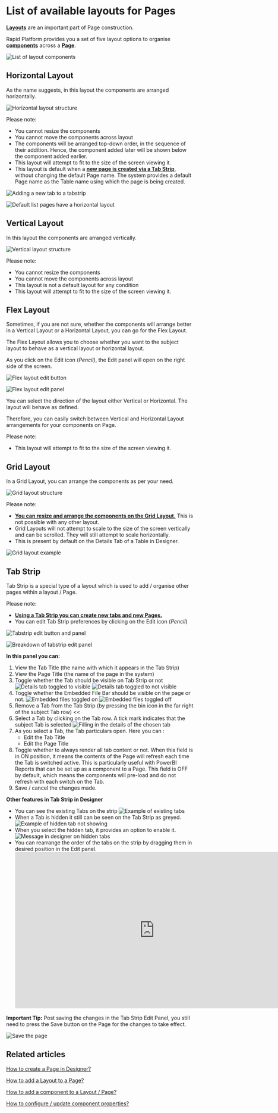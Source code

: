# List of available layouts for Pages

[**Layouts**](/docs/Rapid/3-User%20Manual/Glossary/glossary.md#layout "Page, layout and component") are an important part of Page construction.

Rapid Platform provides you a set of five layout options to organise [**components**](/docs/Rapid/3-User%20Manual/Glossary/glossary.md#page-layout-and-component "Page, layout and component") across a [**Page**](/docs/Rapid/3-User%20Manual/Glossary/glossary.md#page "Page, layout and component").

![List of layout components](<Layout components list.png>)

## Horizontal Layout

As the name suggests, in this layout the components are arranged horizontally.

![Horizontal layout structure](<Horizontal Layout Structure.png>)

Please note:

- You cannot resize the components
- You cannot move the components across layout
- The components will be arranged top-down order, in the sequence of their addition. Hence, the component added later will be shown below the component added earlier.
- This layout will attempt to fit to the size of the screen viewing it.
- This layout is default when a **[new page is created via a Tab Strip](/docs/Rapid/4-Keyper%20Manual/2-Designer/2-Pages/5-how-to-guides/how-to-create-pages/how-to-create-pages.md "How to create a Page in Designer?")**, without changing the default Page name. The system provides a default Page name as the Table name using which the page is being created.

![Adding a new tab to a tabstrip](<Adding a new tab to a tabstrip.png>)

![Default list pages have a horizontal layout](<Default list pages have a horizontal layout.png>)

## Vertical Layout

In this layout the components are arranged vertically.

![Vertical layout structure](<Vertical Layout structure.png>)

Please note:

- You cannot resize the components
- You cannot move the components across layout
- This layout is not a default layout for any condition
- This layout will attempt to fit to the size of the screen viewing it.

## Flex Layout

Sometimes, if you are not sure, whether the components will arrange better in a Vertical Layout or a Horizontal Layout, you can go for the Flex Layout.

The Flex Layout allows you to choose whether you want to the subject layout to behave as a vertical layout or horizontal layout.

As you click on the Edit icon (*Pencil)*, the Edit panel will open on the right side of the screen.

![Flex layout edit button](<Flex Layout Edit button.png>)

![Flex layout edit panel](<Flex layout edit panel.png>)

You can select the direction of the layout either Vertical or Horizontal. The layout will behave as defined.

Therefore, you can easily switch between Vertical and Horizontal Layout arrangements for your components on Page.

Please note:

- This layout will attempt to fit to the size of the screen viewing it.

## Grid Layout

In a Grid Layout, you can arrange the components as per your need.

![Grid layout structure](<Grid layout structure.png>)

Please note:

- [**You can resize and arrange the components on the Grid Layout.**](/docs/Rapid/4-Keyper%20Manual/2-Designer/2-Pages/5-how-to-guides/how-to-arrange-a-component-on-a-grid/how-to-arrange-a-component-on-a-grid.md "How to arrange a component on Grid layout?") This is not possible with any other layout.
- Grid Layouts will not attempt to scale to the size of the screen vertically and can be scrolled. They will still attempt to scale horizontally.
- This is present by default on the Details Tab of a Table in Designer.

![Grid layout example](<Grid layout example.png>)

## Tab Strip

Tab Strip is a special type of a layout which is used to add / organise other pages within a layout / Page.

Please note:

- [**Using a Tab Strip you can create new tabs and new Pages.**](/docs/Rapid/4-Keyper%20Manual/2-Designer/2-Pages/5-how-to-guides/how-to-create-pages/how-to-create-pages.md "How to create a Page in Designer?")
- You can edit Tab Strip preferences by clicking on the Edit icon (*Pencil*)

![Tabstrip edit button and panel](<Tabstrip edit button and panel.png>)

![Breakdown of tabstrip edit panel](<Breakdown of tabstrip edit panel.png>)

**In this panel you can:**

1. View the Tab Title (the name with which it appears in the Tab Strip)
2. View the Page Title (the name of the page in the system)
3. Toggle whether the Tab should be visible on Tab Strip or not 
    ![Details tab toggled to visible](<Details tab visible.png>)
    ![Details tab toggled to not visible](<Details tab not visible.png>)
4. Toggle whether the Embedded File Bar should be visible on the page or not. 
    ![Embedded files toggled on](<Embedded files toggled on.png>)
    ![Embedded files toggled off](<Embedded files toggled off.png>)
5. Remove a Tab from the Tab Strip (by pressing the bin icon in the far right of the subject Tab row) &lt;&lt;
6. Select a Tab by clicking on the Tab row. A tick mark indicates that the subject Tab is selected 
    ![Filling in the details of the chosen tab](<Filling in the details of a chose tab.png>)
7. As you select a Tab, the Tab particulars open. Here you can : 
    - Edit the Tab Title
    - Edit the Page Title
8. Toggle whether to always render all tab content or not. When this field is in ON position, it means the contents of the Page will refresh each time the Tab is switched active. This is particularly useful with PowerBI Reports that can be set up as a component to a Page. This field is OFF by default, which means the components will pre-load and do not refresh with each switch on the Tab.
9. Save / cancel the changes made.

**Other features in Tab Strip in Designer**

- You can see the existing Tabs on the strip 
    ![Example of existing tabs](<Example of existing tabs.png>)
- When a Tab is hidden it still can be seen on the Tab Strip as greyed.
    ![Example of hidden tab not showing](<Example of hidden tab not showing.png>)
- When you select the hidden tab, it provides an option to enable it. 
    ![Message in designer on hidden tabs](<Message in designer on hidden tabs.png>)
- You can rearrange the order of the tabs on the strip by dragging them in desired position in the Edit panel.
    <iframe allowfullscreen="allowfullscreen" frameborder="0" height="420" src="https://www.youtube.com/embed/G1fQj2VaOr0?si=Ie7oOk-l9T0KstFi" title="YouTube video player" width="750"></iframe>

**Important Tip:** Post saving the changes in the Tab Strip Edit Panel, you still need to press the Save button on the Page for the changes to take effect.

![Save the page](<Save the page.png>)

## Related articles

[How to create a Page in Designer?](/docs/Rapid/4-Keyper%20Manual/2-Designer/2-Pages/5-how-to-guides/how-to-create-pages/how-to-create-pages.md "How to create a Page in Designer?")

[How to add a Layout to a Page?](/docs/Rapid/4-Keyper%20Manual/2-Designer/2-Pages/5-how-to-guides/how-to-add-a-layout-to-a-page/how-to-add-a-layout-to-a-page.md "How to add a Layout to a Page?")

[How to add a component to a Layout / Page?](/docs/Rapid/4-Keyper%20Manual/2-Designer/2-Pages/5-how-to-guides/how-to-add-a-component/how-to-add-a-component.md "How to add a component to a Page?")

[How to configure / update component properties?](/docs/Rapid/4-Keyper%20Manual/2-Designer/2-Pages/5-how-to-guides/how-to-configure-a-component/how-to-configure-a-component.md "How to configure / update component properties?")
